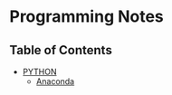 # Programming Notes

## Table of Contents

- [PYTHON](./Python/)
  - [Anaconda](./Python/Anaconda/Conda.md)
